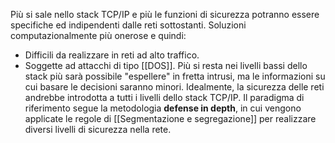 Più si sale nello stack TCP/IP e più le funzioni di sicurezza potranno essere specifiche ed indipendenti dalle reti sottostanti.
Soluzioni computazionalmente più onerose e quindi:
- Difficili da realizzare in reti ad alto traffico.
- Soggette ad attacchi di tipo [[DOS]].
Più si resta nei livelli bassi dello stack più sarà possibile "espellere" in fretta intrusi, ma le informazioni su cui basare le decisioni saranno minori.
Idealmente, la sicurezza delle reti andrebbe introdotta a tutti i livelli dello stack TCP/IP.
Il paradigma di riferimento segue la metodologia __defense in depth__, in cui vengono applicate le regole di [[Segmentazione e segregazione]] per realizzare diversi livelli di sicurezza nella rete.